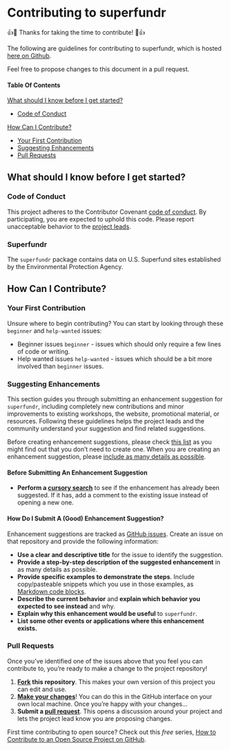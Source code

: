
# Contributing to superfundr

:+1::tada: Thanks for taking the time to contribute\! :tada::+1:

The following are guidelines for contributing to superfundr, which is
hosted [here on Github](https://github.com/hepplerj/superfundr/).

Feel free to propose changes to this document in a pull request.

#### Table Of Contents

[What should I know before I get
started?](#what-should-i-know-before-i-get-started)

  - [Code of Conduct](#code-of-conduct)

[How Can I Contribute?](#how-can-i-contribute)

  - [Your First Contribution](#your-first-contribution)
  - [Suggesting Enhancements](#suggesting-enhancements)
  - [Pull Requests](#pull-requests)

## What should I know before I get started?

### Code of Conduct

This project adheres to the Contributor Covenant [code of
conduct](CODE_OF_CONDUCT.md). By participating, you are expected to
uphold this code. Please report unacceptable behavior to the [project
leads](README.md#project-lead).

### Superfundr

The `superfundr` package contains data on U.S. Superfund sites
established by the Environmental Protection Agency.

## How Can I Contribute?

### Your First Contribution

Unsure where to begin contributing? You can start by looking through
these `beginner` and `help-wanted` issues:

  - Beginner issues `beginner` - issues which should only require a few
    lines of code or writing.
  - Help wanted issues `help-wanted` - issues which should be a bit more
    involved than `beginner` issues.

### Suggesting Enhancements

This section guides you through submitting an enhancement suggestion for
`superfundr`, including completely new contributions and minor
improvements to existing workshops, the website, promotional material,
or resources. Following these guidelines helps the project leads and the
community understand your suggestion and find related suggestions.

Before creating enhancement suggestions, please check [this
list](#before-submitting-an-enhancement-suggestion) as you might find
out that you don’t need to create one. When you are creating an
enhancement suggestion, please [include as many details as
possible](#how-do-i-submit-a-good-enhancement-suggestion).

#### Before Submitting An Enhancement Suggestion

  - **Perform a [cursory
    search](https://github.com/issues?q=+is%3Aissue+user%3Asuperfundr)**
    to see if the enhancement has already been suggested. If it has, add
    a comment to the existing issue instead of opening a new one.

#### How Do I Submit A (Good) Enhancement Suggestion?

Enhancement suggestions are tracked as [GitHub
issues](https://guides.github.com/features/issues/). Create an issue on
that repository and provide the following information:

  - **Use a clear and descriptive title** for the issue to identify the
    suggestion.
  - **Provide a step-by-step description of the suggested enhancement**
    in as many details as possible.
  - **Provide specific examples to demonstrate the steps**. Include
    copy/pasteable snippets which you use in those examples, as
    [Markdown code
    blocks](https://help.github.com/articles/markdown-basics/#multiple-lines).
  - **Describe the current behavior** and **explain which behavior you
    expected to see instead** and why.
  - **Explain why this enhancement would be useful** to `superfundr`.
  - **List some other events or applications where this enhancement
    exists.**

### Pull Requests

Once you’ve identified one of the issues above that you feel you can
contribute to, you’re ready to make a change to the project repository\!

1.  **[Fork](https://help.github.com/articles/fork-a-repo/) this
    repository**. This makes your own version of this project you can
    edit and use.
2.  **[Make your
    changes](https://guides.github.com/activities/forking/#making-changes)**\!
    You can do this in the GitHub interface on your own local machine.
    Once you’re happy with your changes…
3.  **Submit a [pull
    request](https://help.github.com/articles/proposing-changes-to-a-project-with-pull-requests/)**.
    This opens a discussion around your project and lets the project
    lead know you are proposing changes.

First time contributing to open source? Check out this *free* series,
[How to Contribute to an Open Source Project on
GitHub](https://egghead.io/series/how-to-contribute-to-an-open-source-project-on-github).
